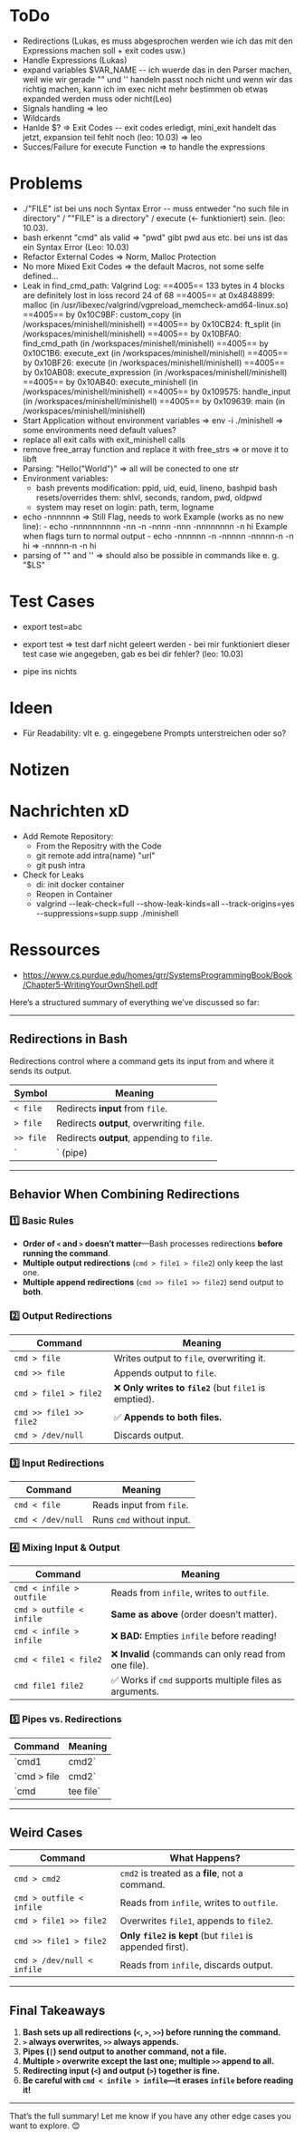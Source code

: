 # ToDo
- Redirections (Lukas, es muss abgesprochen werden wie ich das mit den Expressions machen soll + exit codes usw.)
- Handle Expressions (Lukas)
- expand variables $VAR_NAME -- ich wuerde das in den Parser machen, weil wie wir gerade "" und '' handeln passt noch nicht und wenn wir das richtig machen, kann ich im exec nicht mehr bestimmen ob etwas expanded werden muss oder nicht(Leo)
- Signals handling => leo
- Wildcards
- Hanlde $? => Exit Codes -- exit codes erledigt, mini_exit handelt das jetzt, expansion teil fehlt noch (leo: 10.03) => leo 
- Succes/Failure for execute Function => to handle the expressions

# Problems
- ./"FILE" ist bei uns noch Syntax Error -- muss entweder "no such file in directory" / ""FILE" is a directory" / execute (<- funktioniert) sein. (leo: 10.03). 
- bash erkennt "cmd" als valid => "pwd" gibt pwd aus etc. bei uns ist das ein Syntax Error	(Leo: 10.03)
- Refactor External Codes => Norm, Malloc Protection
- No more Mixed Exit Codes => the default Macros, not some selfe defined...
- Leak in find_cmd_path: Valgrind Log:
==4005== 133 bytes in 4 blocks are definitely lost in loss record 24 of 68
==4005==    at 0x4848899: malloc (in /usr/libexec/valgrind/vgpreload_memcheck-amd64-linux.so)
==4005==    by 0x10C9BF: custom_copy (in /workspaces/minishell/minishell)
==4005==    by 0x10CB24: ft_split (in /workspaces/minishell/minishell)
==4005==    by 0x10BFA0: find_cmd_path (in /workspaces/minishell/minishell)
==4005==    by 0x10C1B6: execute_ext (in /workspaces/minishell/minishell)
==4005==    by 0x10BF26: execute (in /workspaces/minishell/minishell)
==4005==    by 0x10AB08: execute_expression (in /workspaces/minishell/minishell)
==4005==    by 0x10AB40: execute_minishell (in /workspaces/minishell/minishell)
==4005==    by 0x109575: handle_input (in /workspaces/minishell/minishell)
==4005==    by 0x109639: main (in /workspaces/minishell/minishell)
- Start Application without environment variables
	=> env -i ./minishell
	=> some environments need default values?
- replace all exit calls with exit_minishell calls
- remove free_array function and replace it with free_strs
	=> or move it to libft
- Parsing: "Hello("World")" => all will be conected to one str
- Environment variables:
	- bash prevents modification: ppid, uid, euid, lineno, bashpid
	bash resets/overrides them: shlvl, seconds, random, pwd, oldpwd
	- system may reset on login: path, term, logname
- echo -nnnnnnn => Still Flag, needs to work Example (works as no new line): - echo -nnnnnnnnnn -nn -n -nnnn -nnn -nnnnnnnn -n hi Example when flags turn to normal output - echo -nnnnnn -n -nnnnn -nnnnn-n -n hi => -nnnnn-n -n hi
- parsing of "" and ''
	=> should also be possible in commands like e. g. "$LS"

# Test Cases
- export test=abc
- export test
=> test darf nicht geleert werden	- bei mir funktioniert dieser test case wie angegeben, gab es bei dir fehler? (leo: 10.03)

- pipe ins nichts

# Ideen
- Für Readability: vlt e. g. eingegebene Prompts unterstreichen oder so?

# Notizen

# Nachrichten xD
- Add Remote Repository:
	- From the Repositry with the Code
  	- git remote add intra(name) "url"
  	- git push intra
- Check for Leaks
	- di: init docker container
	- Reopen in Container 
	- valgrind --leak-check=full --show-leak-kinds=all --track-origins=yes --suppressions=supp.supp  ./minishell

# Ressources
- https://www.cs.purdue.edu/homes/grr/SystemsProgrammingBook/Book/Chapter5-WritingYourOwnShell.pdf

Here’s a structured summary of everything we’ve discussed so far:

---

## **Redirections in Bash**
Redirections control where a command gets its input from and where it sends its output.

| Symbol  | Meaning |
|---------|---------|
| `< file`  | Redirects **input** from `file`. |
| `> file`  | Redirects **output**, overwriting `file`. |
| `>> file` | Redirects **output**, appending to `file`. |
| `|` (pipe) | Sends output of **one command** as input to another. |

---

## **Behavior When Combining Redirections**
### **1️⃣ Basic Rules**
- **Order of `<` and `>` doesn’t matter**—Bash processes redirections **before running the command**.
- **Multiple output redirections** (`cmd > file1 > file2`) only keep the last one.
- **Multiple append redirections** (`cmd >> file1 >> file2`) send output to **both**.

### **2️⃣ Output Redirections**
| Command | Meaning |
|---------|---------|
| `cmd > file` | Writes output to `file`, overwriting it. |
| `cmd >> file` | Appends output to `file`. |
| `cmd > file1 > file2` | ❌ **Only writes to `file2`** (but `file1` is emptied). |
| `cmd >> file1 >> file2` | ✅ **Appends to both files.** |
| `cmd > /dev/null` | Discards output. |

### **3️⃣ Input Redirections**
| Command | Meaning |
|---------|---------|
| `cmd < file` | Reads input from `file`. |
| `cmd < /dev/null` | Runs `cmd` without input. |

### **4️⃣ Mixing Input & Output**
| Command | Meaning |
|---------|---------|
| `cmd < infile > outfile` | Reads from `infile`, writes to `outfile`. |
| `cmd > outfile < infile` | **Same as above** (order doesn’t matter). |
| `cmd < infile > infile` | ❌ **BAD:** Empties `infile` before reading! |
| `cmd < file1 < file2` | ❌ **Invalid** (commands can only read from one file). |
| `cmd file1 file2` | ✅ Works if `cmd` supports multiple files as arguments. |

### **5️⃣ Pipes vs. Redirections**
| Command | Meaning |
|---------|---------|
| `cmd1 | cmd2` | Sends output of `cmd1` as input to `cmd2`. |
| `cmd > file | cmd2` | ❌ Invalid (`>` runs first, but `|` expects output from `cmd1`). |
| `cmd | tee file` | ✅ Saves output **to both `file` and stdout**. |

---

## **Weird Cases**
| Command | What Happens? |
|---------|--------------|
| `cmd > cmd2` | `cmd2` is treated as a **file**, not a command. |
| `cmd > outfile < infile` | Reads from `infile`, writes to `outfile`. |
| `cmd > file1 >> file2` | Overwrites `file1`, appends to `file2`. |
| `cmd >> file1 > file2` | **Only `file2` is kept** (but `file1` is appended first). |
| `cmd > /dev/null < infile` | Reads from `infile`, discards output. |

---

## **Final Takeaways**
1. **Bash sets up all redirections (`<`, `>`, `>>`) before running the command.**
2. **`>` always overwrites, `>>` always appends.**
3. **Pipes (`|`) send output to another command, not a file.**
4. **Multiple `>` overwrite except the last one; multiple `>>` append to all.**
5. **Redirecting input (`<`) and output (`>`) together is fine.**
6. **Be careful with `cmd < infile > infile`—it erases `infile` before reading it!**

---

That’s the full summary! Let me know if you have any other edge cases you want to explore. 😊
